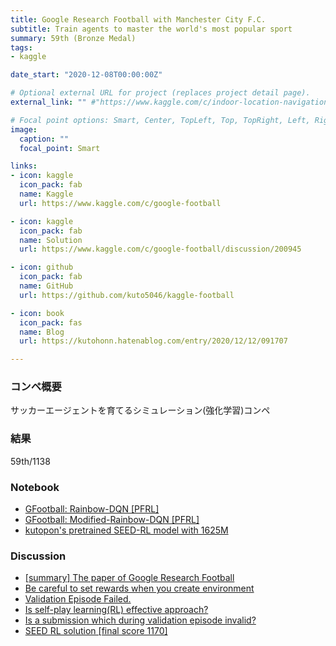```yaml
---
title: Google Research Football with Manchester City F.C.
subtitle: Train agents to master the world's most popular sport
summary: 59th (Bronze Medal)
tags:
- kaggle

date_start: "2020-12-08T00:00:00Z"

# Optional external URL for project (replaces project detail page).
external_link: "" #"https://www.kaggle.com/c/indoor-location-navigation"

# Focal point options: Smart, Center, TopLeft, Top, TopRight, Left, Right, BottomLeft, Bottom, BottomRight
image:
  caption: ""
  focal_point: Smart

links:
- icon: kaggle
  icon_pack: fab
  name: Kaggle
  url: https://www.kaggle.com/c/google-football

- icon: kaggle
  icon_pack: fab
  name: Solution
  url: https://www.kaggle.com/c/google-football/discussion/200945

- icon: github
  icon_pack: fab
  name: GitHub
  url: https://github.com/kuto5046/kaggle-football

- icon: book
  icon_pack: fas
  name: Blog
  url: https://kutohonn.hatenablog.com/entry/2020/12/12/091707

---
```


### コンペ概要
サッカーエージェントを育てるシミュレーション(強化学習)コンペ

### 結果
59th/1138
<!-- ![](https://github.com/kuto5046/kaggle-indoor/blob/main/img/lb.png) -->

### Notebook
- [GFootball: Rainbow-DQN [PFRL]](https://www.kaggle.com/kuto0633/gfootball-rainbow-dqn-pfrl)
- [GFootball: Modified-Rainbow-DQN [PFRL]](https://www.kaggle.com/kuto0633/gfootball-modified-rainbow-dqn-pfrl)
- [kutopon's pretrained SEED-RL model with 1625M](https://www.kaggle.com/kuto0633/kutopon-s-pretrained-seed-rl-model-with-1625m)

### Discussion
- [[summary] The paper of Google Research Football](https://www.kaggle.com/c/google-football/discussion/187657)
- [Be careful to set rewards when you create environment](https://www.kaggle.com/c/google-football/discussion/191594)
- [Validation Episode Failed.](https://www.kaggle.com/c/google-football/discussion/190967)
- [Is self-play learning(RL) effective approach?](https://www.kaggle.com/c/google-football/discussion/188224)
- [Is a submission which during validation episode invalid?](https://www.kaggle.com/c/google-football/discussion/200595)
- [SEED RL solution [final score 1170]](https://www.kaggle.com/c/google-football/discussion/200945)